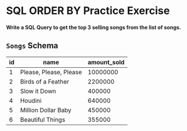 # SQL ORDER BY Practice Exercise

#### Write a SQL Query to get the top 3 selling songs from the list of songs.

## `Songs` Schema

| id  | name                  | amount_sold |
|-----|-----------------------|-------------|
| 1   | Please, Please, Please | 10000000    |
| 2   | Birds of a Feather     | 2200000     |
| 3   | Slow it Down           | 400000      |
| 4   | Houdini                | 640000      |
| 5   | Million Dollar Baby    | 450000      |
| 6   | Beautiful Things       | 355000      |
